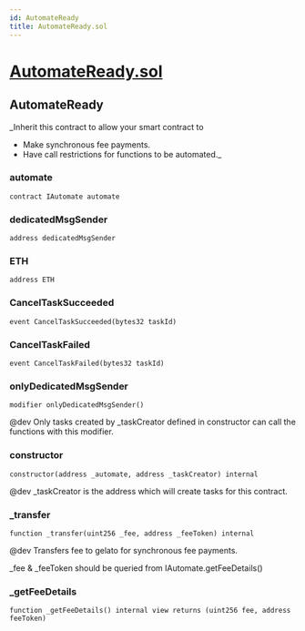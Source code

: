 ```yaml
---
id: AutomateReady
title: AutomateReady.sol
---
```

# [AutomateReady.sol](https://github.com/chromatic-protocol/contracts/tree/main/contracts/core/automation/gelato/AutomateReady.sol)

## AutomateReady

_Inherit this contract to allow your smart contract to
- Make synchronous fee payments.
- Have call restrictions for functions to be automated._

### automate

```solidity
contract IAutomate automate
```

### dedicatedMsgSender

```solidity
address dedicatedMsgSender
```

### ETH

```solidity
address ETH
```

### CancelTaskSucceeded

```solidity
event CancelTaskSucceeded(bytes32 taskId)
```

### CancelTaskFailed

```solidity
event CancelTaskFailed(bytes32 taskId)
```

### onlyDedicatedMsgSender

```solidity
modifier onlyDedicatedMsgSender()
```

@dev
Only tasks created by _taskCreator defined in constructor can call
the functions with this modifier.

### constructor

```solidity
constructor(address _automate, address _taskCreator) internal
```

@dev
_taskCreator is the address which will create tasks for this contract.

### _transfer

```solidity
function _transfer(uint256 _fee, address _feeToken) internal
```

@dev
Transfers fee to gelato for synchronous fee payments.

_fee & _feeToken should be queried from IAutomate.getFeeDetails()

### _getFeeDetails

```solidity
function _getFeeDetails() internal view returns (uint256 fee, address feeToken)
```

